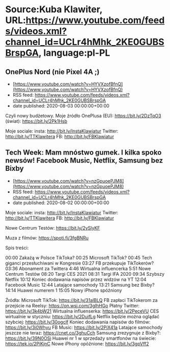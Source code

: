 # Source:Kuba Klawiter, URL:https://www.youtube.com/feeds/videos.xml?channel_id=UCLr4hMhk_2KE0GUBSBrspGA, language:pl-PL

## OnePlus Nord (nie Pixel 4A ;)
 - [https://www.youtube.com/watch?v=HYVXzofBfnQ](https://www.youtube.com/watch?v=HYVXzofBfnQ)
 - RSS feed: https://www.youtube.com/feeds/videos.xml?channel_id=UCLr4hMhk_2KE0GUBSBrspGA
 - date published: 2020-08-03 00:00:00+00:00

Czyli nowy budżetowy. 
Moje źródło OnePlusa (EU): https://bit.ly/2DzTqO3
(świat): https://bit.ly/2Pk1Hsb

Moje sociale:
insta: http://bit.ly/InstaKlawiatur 
Twitter: http://bit.ly/TTKlawitera
FB: http://bit.ly/FBKlawiatur

## Tech Week: Mam mnóstwo gumek. I kilka spoko newsów! Facebook Music, Netflix, Samsung bez Bixby
 - [https://www.youtube.com/watch?v=nzGpuoePJM8](https://www.youtube.com/watch?v=nzGpuoePJM8)
 - RSS feed: https://www.youtube.com/feeds/videos.xml?channel_id=UCLr4hMhk_2KE0GUBSBrspGA
 - date published: 2020-08-02 00:00:00+00:00

Moje sociale:
insta: http://bit.ly/InstaKlawiatur 
Twitter: http://bit.ly/TTKlawitera
FB: http://bit.ly/FBKlawiatur

Nowe Centrum Testów: https://bit.ly/2ySlyKF

Muza z filmów: https://spoti.fi/3fgBNRu

Spis treści:

00:00 Zakażą w Polsce TikToka?
00:25 Microsoft TikTok?
00:45 Tech giganci przesłuchiwani w Kongresie
03:27 FB przekupuje TikTokerów?
03:36 Abonament za Twittera
4:46 Wirtualna influencerka
5:51 Nowe Centrum Testów
08:20 Targi CES 2021
08:31 Targi IFA 2020
09:34 Szybszy Netflix
10:12 Koniec dodawania napisów przez widzów na YT
12:04 Facebook Music
12:44 Latające samochody
13:21 Samsung bez Bixby?
14:14 Huawei numerem 1
15:05 Nowy iPhone spóźniony


Źródła: 
Microsoft TikTok: https://bit.ly/31alBLQ
FB zapłaci TikTokerom za przejście na Reelsy: https://on.wsj.com/3glhHGo
Płatny Twitter: https://bit.ly/3k4bW21
Wirtualna influenserka: https://bit.ly/2PeceVU
CES wirtualnie w styczniu: https://bit.ly/2DuifLg
Netflix będzie można oglądać szybciej: https://bit.ly/30ogclf
Koniec dodawania napisów do filmów: https://bit.ly/3i0Whyu
FB Music: https://bit.ly/2PjX41a
Latające samochody jeszcze nie teraz: https://cnet.co/3ghuCch
Samsung zrezygnuje z Bixby?: https://bit.ly/39N0OSi
Huawei nr 1 w sprzedaży smartfonów na świecie: https://tek.io/2PiKjnC
Nowe iPhony opóźnione: https://bit.ly/3gpVff2

